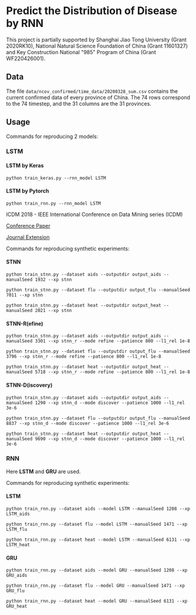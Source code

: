 # Predict the Distribution of Disease by RNN

This project is partially supported by Shanghai Jiao Tong University (Grant 2020RK10), National Natural Science Foundation of China (Grant 11601327) and Key Construction National "985" Program of China (Grant WF220426001).

## Data

The file `data/ncov_confirmed/time_data/20200328_sum.csv` contains the current confirmed data of every province of China. The 74 rows correspond to the 74 timestep, and the 31 columns are the 31 provinces.

## Usage

Commands for reproducing 2 models:

### LSTM

#### LSTM by Keras

`python train_keras.py --rnn_model LSTM`

#### LSTM by Pytorch

`python train_rnn.py --rnn_model LSTM`




<!-- ### Aids
The file `data/aids/time_data/aids.csv` contains the raw temperature data. The 156 rows correspond to the 156 timestep, and the 29 columns are the 29 space points.
The file `data/aids/relations/aids_relations.csv` contains the spatial relation between the 29 space points. It is a 29 by 29 adjacency matrix _A_, where _A(i, j)_ = 1 means that series _i_ is a direct neighbor of series _j_ in space, and is 0 otherwise.
### Flu
The file `flu.csv` contains the raw temperature data. The 156 rows correspond to the 156 timestep, and the 29 columns are the 29 space points.
The file `flu_relations.csv` contains the spatial relation between the 29 space points. It is a 29 by 29 adjacency matrix _A_, where _A(i, j)_ = 1 means that series _i_ is a direct neighbor of series _j_ in space, and is 0 otherwise.
### Heat
The file `heat.csv` contains the raw temperature data. The 200 rows correspond to the 200 timestep, and the 41 columns are the 41 space points.
The file `heat_relations.csv` contains the spatial relation between the 41 space points. It is a 41 by 41 adjacency matrix _A_, where _A(i, j)_ = 1 means that series _i_ is a direct neighbor of series _j_ in space, and is 0 otherwise.
## Model
### Spatio-Temporal Neural Networks for Space-Time Series Forecasting and Relation Discovery -->

ICDM 2018 - IEEE International Conference on Data Mining series (ICDM)

[Conference Paper](https://ieeexplore.ieee.org/document/8215543/)

[Journal Extension](https://link.springer.com/article/10.1007/s10115-018-1291-x)

Commands for reproducing synthetic experiments:

#### STNN
`python train_stnn.py --dataset aids --outputdir output_aids --manualSeed 1932 --xp stnn`

`python train_stnn.py --dataset flu --outputdir output_flu --manualSeed 7011 --xp stnn`

`python train_stnn.py --dataset heat --outputdir output_heat --manualSeed 2021 --xp stnn`

#### STNN-R(efine)
`python train_stnn.py --dataset aids --outputdir output_aids --manualSeed 3301 --xp stnn_r --mode refine --patience 800 --l1_rel 1e-8`

`python train_stnn.py --dataset flu --outputdir output_flu --manualSeed 3796 --xp stnn_r --mode refine --patience 800 --l1_rel 1e-8`

`python train_stnn.py --dataset heat --outputdir output_heat --manualSeed 5718 --xp stnn_r --mode refine --patience 800 --l1_rel 1e-8`
#### STNN-D(iscovery)
`python train_stnn.py --dataset aids --outputdir output_aids --manualSeed 1290 --xp stnn_d --mode discover --patience 1000 --l1_rel 3e-6`

`python train_stnn.py --dataset flu --outputdir output_flu --manualSeed 8837 --xp stnn_d --mode discover --patience 1000 --l1_rel 3e-6`

`python train_stnn.py --dataset heat --outputdir output_heat --manualSeed 9690 --xp stnn_d --mode discover --patience 1000 --l1_rel 3e-6`
<!-- ## Modulated Heat Diffusion
### STNN
`python train_stnn.py --dataset heat_m --outputdir output_heat_m --manualSeed 679 --xp stnn`

### STNN-R(efine)
`python train_stnn.py --dataset heat_m --outputdir output_heat_m --manualSeed 3488 --xp stnn_r --mode refine --l1_rel 1e-5`

### STNN-D(iscovery)
`python train_stnn_.py --dataset heat_m --outputdir output_m --xp test --manualSeed 7664 --mode discover --patience 500 --l1_rel 3e-6` -->

### RNN
Here **LSTM** and **GRU** are used.

Commands for reproducing synthetic experiments:
#### LSTM
`python train_rnn.py --dataset aids --model LSTM --manualSeed 1208 --xp LSTM_aids`

`python train_rnn.py --dataset flu --model LSTM --manualSeed 1471 --xp LSTM_flu`

`python train_rnn.py --dataset heat --model LSTM --manualSeed 6131 --xp LSTM_heat`
#### GRU
`python train_rnn.py --dataset aids --model GRU --manualSeed 1208 --xp GRU_aids`

`python train_rnn.py --dataset flu --model GRU --manualSeed 1471 --xp GRU_flu`

`python train_rnn.py --dataset heat --model GRU --manualSeed 6131 --xp GRU_heat`